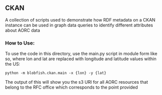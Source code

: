 ## CKAN

A collection of scripts used to demonstrate how RDF metadata on a CKAN instance can be used in graph data queries to identify different attributes about AORC data



### How to Use:
To use the code in this directory, use the main.py script in module form like so, where lon and lat are replaced with longitude and latitude values within the US:
```
python -m blobfish.ckan.main -x {lon} -y {lat}
```
The output of this will show you the s3 URI for all AORC resources that belong to the RFC office which corresponds to the point provided